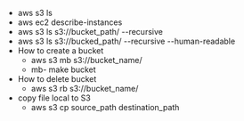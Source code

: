 - aws s3 ls
- aws ec2 describe-instances
- aws s3 ls s3://bucket_path/ --recursive
- aws s3 ls s3://bucked_path/ --recursive --human-readable
- How to create a bucket
  - aws s3 mb s3://bucket_name/
  - mb- make bucket
- How to delete bucket
  - aws s3 rb s3://bucket_name/
- copy file local to S3
  - aws s3 cp source_path destination_path